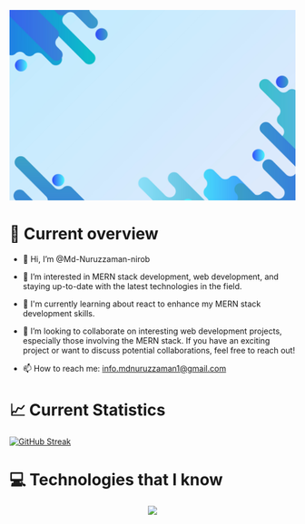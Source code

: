 ![check!](/assets/banner2.jpg)

# 👀 Current overview

- 👋 Hi, I’m @Md-Nuruzzaman-nirob

- 👀 I’m interested in MERN stack development, web development, and staying up-to-date with the latest technologies in the field.

- 🌱 I'm currently learning about react to enhance my MERN stack development skills.

- 💞️ I’m looking to collaborate on interesting web development projects, especially those involving the MERN stack. If you have an exciting project or want to discuss potential collaborations, feel free to reach out!

- 📫 How to reach me: info.mdnuruzzaman1@gmail.com

# 📈 Current Statistics

[![GitHub Streak](https://github-readme-streak-stats.herokuapp.com?user=Md-Nuruzzaman-nirob&theme=react&card_width=500)](https://git.io/streak-stats)

# 💻 Technologies that I know

<p align="center">
  <a href="https://skillicons.dev">
    <img src="https://skillicons.dev/icons?i=html,css,tailwind,js,react,firebase,nodejs,express,mongodb" />
  </a>
</p>
